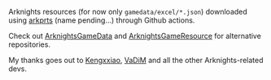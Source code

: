 Arknights resources (for now only `gamedata/excel/*.json`) downloaded using [arkprts](https://github.com/thesadru/arkprts) (name pending...) through Github actions.

Check out [ArknightsGameData](https://github.com/Kengxxiao/ArknightsGameData) and [ArknightsGameResource](https://github.com/yuanyan3060/ArknightsGameResource) for alternative repositories.

My thanks goes out to [Kengxxiao](https://github.com/Kengxxiao), [VaDiM](https://github.com/aelurum) and all the other Arknights-related devs.
